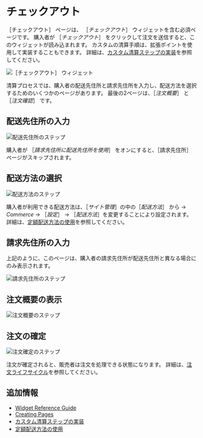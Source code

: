# チェックアウト

［チェックアウト］ ページは、 ［_チェックアウト_］ ウィジェットを含む必須ページです。 購入者が ［_チェックアウト_］ をクリックして注文を送信すると、このウィジェットが読み込まれます。 カスタムの清算手順は、拡張ポイントを使用して実装することもできます。 詳細は、[カスタム清算ステップの実装](../../developer-guide/implementing-a-custom-checkout-step.md)を参照してください。

![［チェックアウト］ ウィジェット](./checkout/images/01.png)

清算プロセスでは、購入者の配送先住所と請求先住所を入力し、配送方法を選択するためのいくつかのページがあります。 最後の2ページは、［_注文概要_］ と ［_注文確認_］ です。

## 配送先住所の入力

![配送先住所のステップ](./checkout/images/02.png)

購入者が ［_請求先住所に配送先住所を使用_］ をオンにすると、［請求先住所］ ページがスキップされます。

## 配送方法の選択

![配送方法のステップ](./checkout/images/03.png)

購入者が利用できる配送方法は、［_サイト管理_］の中の［_配送方法_］ から → _Commerce_ → ［_設定_］ -> ［_配送方法_］を変更することにより設定されます。 詳細は、[定額配送方法の使用](../../store-administration/configuring-shipping-methods/using-the-flat-rate-shipping-method.md)を参照してください。

## 請求先住所の入力

上記のように、このページは、購入者の請求先住所が配送先住所と異なる場合にのみ表示されます。

![請求先住所のステップ](./checkout/images/04.png)

## 注文概要の表示

![注文概要のステップ](./checkout/images/05.png)

## 注文の確定

![注文確定のステップ](./checkout/images/06.png)

注文が確定されると、販売者は注文を処理できる状態になります。 詳細は、[注文ライフサイクル](../../orders-and-fulfillment/orders/order-life-cycle.md)を参照してください。

## 追加情報

* [Widget Reference Guide](../liferay-commerce-widgets/widget-reference.md)
* [Creating Pages](https://help.liferay.com/hc/en-us/articles/360018171291-Creating-Pages)
* [カスタム清算ステップの実装](../../developer-guide/implementing-a-custom-checkout-step.md)
* [定額配送方法の使用](../../store-administration/configuring-shipping-methods/using-the-flat-rate-shipping-method.md)
